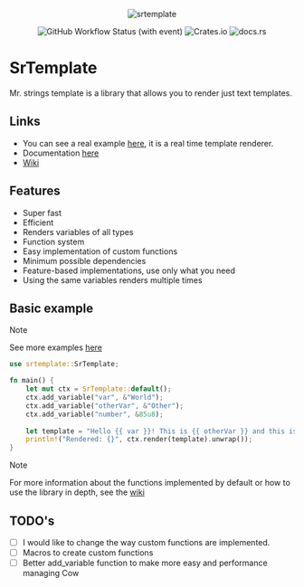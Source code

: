 
<div align="center">

![srtemplate](https://github.com/SergioRibera/srtemplate/assets/56278796/d8e695ba-4f1b-47dd-9f70-334a4d051229)

</div>

<div align="center">

<img alt="GitHub Workflow Status (with event)" src="https://img.shields.io/github/actions/workflow/status/SergioRibera/srtemplate/ci.yml">
<img alt="Crates.io" src="https://img.shields.io/crates/v/srtemplate">
<img alt="docs.rs" src="https://img.shields.io/docsrs/srtemplate">

</div>

# SrTemplate
Mr. strings template is a library that allows you to render just text templates.

## Links
- You can see a real example [here](https://sergioribera.github.io/srtemplate/), it is a real time template renderer.
- Documentation [here](https://sergioribera.github.io/srtemplate/)
- [Wiki](https://github.com/SergioRibera/srtemplate/wiki)

## Features
- Super fast
- Efficient
- Renders variables of all types
- Function system
- Easy implementation of custom functions
- Minimum possible dependencies
- Feature-based implementations, use only what you need
- Using the same variables renders multiple times

## Basic example
> [!NOTE]
> See more examples [here](./examples)

```rs
use srtemplate::SrTemplate;

fn main() {
    let mut ctx = SrTemplate::default();
    ctx.add_variable("var", &"World");
    ctx.add_variable("otherVar", &"Other");
    ctx.add_variable("number", &85u8);
    
    let template = "Hello {{ var }}! This is {{ otherVar }} and this is number: {{number}}";
    println!("Rendered: {}", ctx.render(template).unwrap());
}
```

> [!NOTE]
>  For more information about the functions implemented by default or how to use the library in depth, see the [wiki](https://github.com/SergioRibera/srtemplate/wiki)

## TODO's
- [ ] I would like to change the way custom functions are implemented.
- [ ] Macros to create custom functions
- [ ] Better add_variable function to make more easy and performance managing Cow
